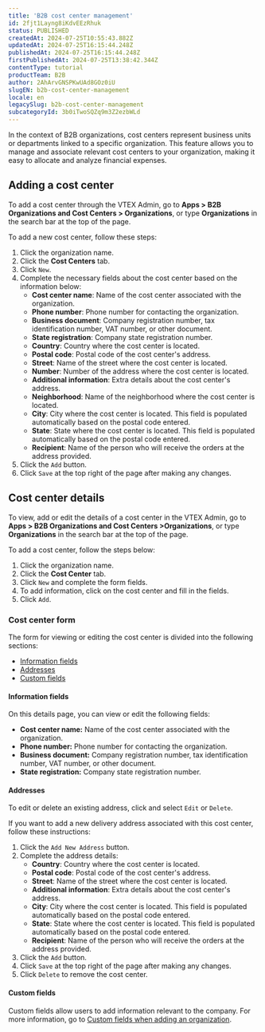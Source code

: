 ```yaml
---
title: 'B2B cost center management'
id: 2fjt1Layng8iKdvEEzRhuk
status: PUBLISHED
createdAt: 2024-07-25T10:55:43.882Z
updatedAt: 2024-07-25T16:15:44.248Z
publishedAt: 2024-07-25T16:15:44.248Z
firstPublishedAt: 2024-07-25T13:38:42.344Z
contentType: tutorial
productTeam: B2B
author: 2AhArvGNSPKwUAd8GOz0iU
slugEN: b2b-cost-center-management
locale: en
legacySlug: b2b-cost-center-management
subcategoryId: 3b0iTwoSQZq9m3Z2ezbWLd
---
```


In the context of B2B organizations, cost centers represent business units or departments linked to a specific organization. This feature allows you to manage and associate relevant cost centers to your organization, making it easy to allocate and analyze financial expenses.

## Adding a cost center
To add a cost center through the VTEX Admin, go to **Apps > B2B Organizations and Cost Centers > Organizations**, or type **Organizations** in the search bar at the top of the page.

To add a new cost center, follow these steps:

<ol>
  <li>Click the organization name.</li>
  <li>Click the <strong>Cost Centers</strong> tab.</li>
  <li>Click <code>New</code>.</li>
  <li>
    Complete the necessary fields about the cost center based on the information below:
    <ul>
      <li><strong>Cost center name</strong>: Name of the cost center associated with the organization.</li>
      <li><strong>Phone number</strong>: Phone number for contacting the organization.</li>
      <li><strong>Business document</strong>: Company registration number, tax identification number, VAT number, or other document.</li>
      <li><strong>State registration</strong>: Company state registration number.</li>
      <li><strong>Country</strong>: Country where the cost center is located.</li>
      <li><strong>Postal code</strong>: Postal code of the cost center's address.</li>
      <li><strong>Street</strong>: Name of the street where the cost center is located.</li>
      <li><strong>Number</strong>: Number of the address where the cost center is located.</li>
      <li><strong>Additional information</strong>: Extra details about the cost center's address.</li>
      <li><strong>Neighborhood</strong>: Name of the neighborhood where the cost center is located.</li>
      <li><strong>City</strong>: City where the cost center is located. This field is populated automatically based on the postal code entered.</li>
      <li><strong>State</strong>: State where the cost center is located. This field is populated automatically based on the postal code entered.</li>
      <li><strong>Recipient</strong>: Name of the person who will receive the orders at the address provided.</li>
    </ul>
  </li>
  <li>Click the <code>Add</code> button.</li>
  <li>Click <code>Save</code> at the top right of the page after making any changes.</li>
</ol>

## Cost center details
To view, add or edit the details of a cost center in the VTEX Admin, go to **Apps > B2B Organizations and Cost Centers >Organizations**, or type **Organizations** in the search bar at the top of the page.

To add a cost center, follow the steps below:

1. Click the organization name.
2. Click the **Cost Center** tab.
3. Click `New` and complete the form fields.
4. To add information, click on the cost center and fill in the fields.
5. Click `Add`. 

### Cost center form
The form for viewing or editing the cost center is divided into the following sections:
- [Information fields](#information-fields)
- [Addresses](#addresses)
- [Custom fields](#custom-fields)

#### Information fields
On this details page, you can view or edit the following fields:
- **Cost center name:** Name of the cost center associated with the organization.
- **Phone number:** Phone number for contacting the organization.
- **Business document:** Company registration number, tax identification number, VAT number, or other document.
- **State registration:** Company state registration number.

#### Addresses
To edit or delete an existing address, click<i class="fas fa-ellipsis-v" aria-hidden="true"></i> and select `Edit` or `Delete`.

If you want to add a new delivery address associated with this cost center, follow these instructions:

<ol>
  <li>Click the <code>Add New Address</code> button.</li>
  <li>
    Complete the address details:
    <ul>
      <li><strong>Country</strong>: Country where the cost center is located.</li>
      <li><strong>Postal code</strong>: Postal code of the cost center's address.</li>
      <li><strong>Street</strong>: Name of the street where the cost center is located.</li>
      <li><strong>Additional information</strong>: Extra details about the cost center's address.</li>
      <li><strong>City</strong>: City where the cost center is located. This field is populated automatically based on the postal code entered.</li>
      <li><strong>State</strong>: State where the cost center is located. This field is populated automatically based on the postal code entered.</li>
      <li><strong>Recipient</strong>: Name of the person who will receive the orders at the address provided.</li>
    </ul>
  </li>
  <li>Click the <code>Add</code> button.</li>
  <li>Click <code>Save</code> at the top right of the page after making any changes.</li>
  <li>Click <code>Delete</code> to remove the cost center.</li>
</ol>

#### Custom fields
Custom fields allow users to add information relevant to the company. For more information, go to [Custom fields when adding an organization](/en/tutorial/campos-personalizados-no-cadastro-de-organizacao--2MqEVusOvcbqagNwOuHA7f).


